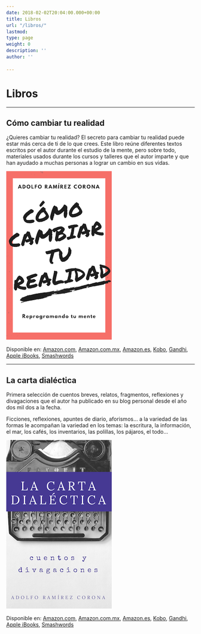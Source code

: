 ```yaml
---
date: 2018-02-02T20:04:00.000+00:00
title: Libros
url: "/libros/"
lastmod: 
type: page
weight: 0
description: ''
author: ''

---
```

# Libros


----


## Cómo cambiar tu realidad

¿Quieres cambiar tu realidad? El secreto para cambiar tu realidad puede estar más cerca de ti de lo que crees. Este libro reúne diferentes textos escritos por el autor durante el estudio de la mente, pero sobre todo, materiales usados durante los cursos y talleres que el autor imparte y que han ayudado a muchas personas a lograr un cambio en sus vidas.

![Cómo cambiar tu realidad](/img/como-cambiar-tu-realidad-th.png)

Disponible en:
[Amazon.com](https://www.amazon.com/dp/B079F2KBNT), [Amazon.com.mx](https://www.amazon.com.mx/dp/B079F2KBNT), [Amazon.es](https://www.amazon.es/dp/B079F2KBNT), [Kobo](https://www.kobo.com/mx/es/ebook/como-cambiar-tu-realidad), [Gandhi](http://www.gandhi.com.mx/como-cambiar-tu-realidad), [Apple iBooks](https://itunes.apple.com/pa/book/c%C3%B3mo-cambiar-tu-realidad/id1340623823), [Smashwords](https://www.smashwords.com/books/view/778246)

----

## La carta dialéctica

Primera selección de cuentos breves, relatos, fragmentos, reflexiones y divagaciones que el autor ha publicado en su blog personal desde el año dos mil dos a la fecha.

Ficciones, reflexiones, apuntes de diario, aforismos… a la variedad de las formas le acompañan la variedad en los temas: la escritura, la información, el mar, los cafés, los inventarios, las polillas, los pájaros, el todo…

![La carta dialéctca](/img/la-carta-dialectica-th.jpg)

Disponible en:
[Amazon.com](https://www.amazon.com/dp/B007JCRVBS), [Amazon.com.mx](https://www.amazon.com.mx/dp/B007JCRVBS), [Amazon.es](https://www.amazon.es/dp/B007JCRVBS), [Kobo](https://www.kobo.com/mx/es/ebook/la-carta-dialectica), [Gandhi](http://www.gandhi.com.mx/la-carta-dialectica-f95d64), [Apple iBooks](https://itunes.apple.com/pa/book/la-carta-dial%C3%A9ctica/id536565803), [Smashwords](https://www.smashwords.com/books/view/168883)